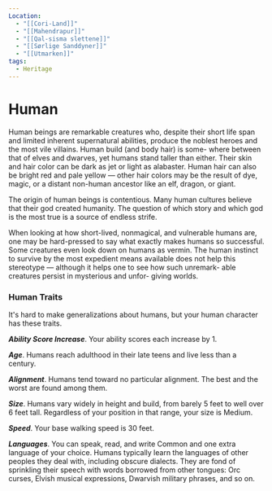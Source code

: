 ```yaml
---
Location:
  - "[[Cori-Land]]"
  - "[[Mahendrapur]]"
  - "[[Qal-sisma slettene]]"
  - "[[Sørlige Sanddyner]]"
  - "[[Utmarken]]"
tags:
  - Heritage
---
```

# Human
Human beings are remarkable creatures who, despite their short life span and limited inherent supernatural abilities, produce the noblest heroes and the most vile villains. Human build (and body hair) is some- where between that of elves and dwarves, yet humans stand taller than either. Their skin and hair color can be dark as jet or light as alabaster. Human hair can also be bright red and pale yellow — other hair colors may be the result of dye, magic, or a distant non-human ancestor like an elf, dragon, or giant. 

The origin of human beings is contentious. Many human cultures believe that their god created humanity. The question of which story and which god is the most true is a source of endless strife. 

When looking at how short-lived, nonmagical, and vulnerable humans are, one may be hard-pressed to say what exactly makes humans so successful. Some creatures even look down on humans as vermin. The human instinct to survive by the most expedient means available does not help this stereotype — although it helps one to see how such unremark- able creatures persist in mysterious and unfor- giving worlds.
### Human Traits

It's hard to make generalizations about humans, but your human character has these traits.

***Ability Score Increase***. Your ability scores each increase by 1.

***Age***. Humans reach adulthood in their late teens and live less than a century.

***Alignment***. Humans tend toward no particular alignment. The best and the worst are found among them.

***Size***. Humans vary widely in height and build, from barely 5 feet to well over 6 feet tall. Regardless of your position in that range, your size is Medium.

***Speed***. Your base walking speed is 30 feet.

***Languages***. You can speak, read, and write Common and one extra language of your choice. Humans typically learn the languages of other peoples they deal with, including obscure dialects. They are fond of sprinkling their speech with words borrowed from other tongues: Orc curses, Elvish musical expressions, Dwarvish military phrases, and so on.